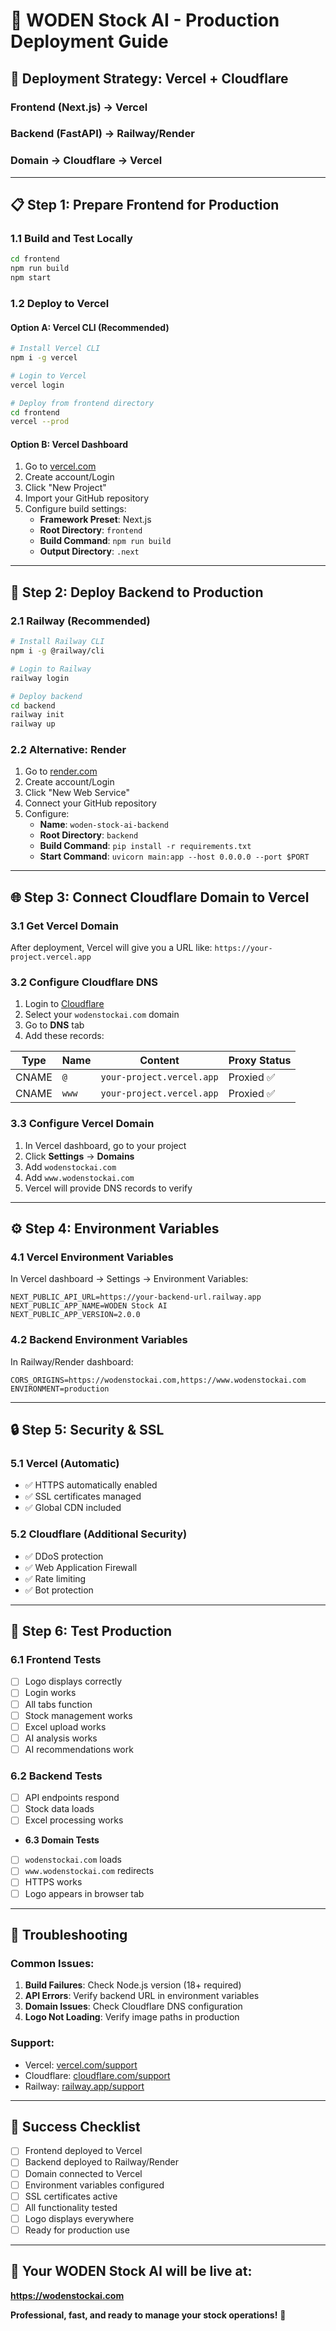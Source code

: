# 🚀 WODEN Stock AI - Production Deployment Guide

## 🎯 **Deployment Strategy: Vercel + Cloudflare**

### **Frontend (Next.js) → Vercel**
### **Backend (FastAPI) → Railway/Render**
### **Domain → Cloudflare → Vercel**

---

## 📋 **Step 1: Prepare Frontend for Production**

### **1.1 Build and Test Locally**
```bash
cd frontend
npm run build
npm start
```

### **1.2 Deploy to Vercel**

#### **Option A: Vercel CLI (Recommended)**
```bash
# Install Vercel CLI
npm i -g vercel

# Login to Vercel
vercel login

# Deploy from frontend directory
cd frontend
vercel --prod
```

#### **Option B: Vercel Dashboard**
1. Go to [vercel.com](https://vercel.com)
2. Create account/Login
3. Click "New Project"
4. Import your GitHub repository
5. Configure build settings:
   - **Framework Preset**: Next.js
   - **Root Directory**: `frontend`
   - **Build Command**: `npm run build`
   - **Output Directory**: `.next`

---

## 🔧 **Step 2: Deploy Backend to Production**

### **2.1 Railway (Recommended)**
```bash
# Install Railway CLI
npm i -g @railway/cli

# Login to Railway
railway login

# Deploy backend
cd backend
railway init
railway up
```

### **2.2 Alternative: Render**
1. Go to [render.com](https://render.com)
2. Create account/Login
3. Click "New Web Service"
4. Connect your GitHub repository
5. Configure:
   - **Name**: `woden-stock-ai-backend`
   - **Root Directory**: `backend`
   - **Build Command**: `pip install -r requirements.txt`
   - **Start Command**: `uvicorn main:app --host 0.0.0.0 --port $PORT`

---

## 🌐 **Step 3: Connect Cloudflare Domain to Vercel**

### **3.1 Get Vercel Domain**
After deployment, Vercel will give you a URL like:
`https://your-project.vercel.app`

### **3.2 Configure Cloudflare DNS**
1. Login to [Cloudflare](https://cloudflare.com)
2. Select your `wodenstockai.com` domain
3. Go to **DNS** tab
4. Add these records:

| Type | Name | Content | Proxy Status |
|------|------|---------|--------------|
| CNAME | `@` | `your-project.vercel.app` | Proxied ✅ |
| CNAME | `www` | `your-project.vercel.app` | Proxied ✅ |

### **3.3 Configure Vercel Domain**
1. In Vercel dashboard, go to your project
2. Click **Settings** → **Domains**
3. Add `wodenstockai.com`
4. Add `www.wodenstockai.com`
5. Vercel will provide DNS records to verify

---

## ⚙️ **Step 4: Environment Variables**

### **4.1 Vercel Environment Variables**
In Vercel dashboard → Settings → Environment Variables:

```env
NEXT_PUBLIC_API_URL=https://your-backend-url.railway.app
NEXT_PUBLIC_APP_NAME=WODEN Stock AI
NEXT_PUBLIC_APP_VERSION=2.0.0
```

### **4.2 Backend Environment Variables**
In Railway/Render dashboard:

```env
CORS_ORIGINS=https://wodenstockai.com,https://www.wodenstockai.com
ENVIRONMENT=production
```

---

## 🔒 **Step 5: Security & SSL**

### **5.1 Vercel (Automatic)**
- ✅ HTTPS automatically enabled
- ✅ SSL certificates managed
- ✅ Global CDN included

### **5.2 Cloudflare (Additional Security)**
- ✅ DDoS protection
- ✅ Web Application Firewall
- ✅ Rate limiting
- ✅ Bot protection

---

## 📱 **Step 6: Test Production**

### **6.1 Frontend Tests**
- [ ] Logo displays correctly
- [ ] Login works
- [ ] All tabs function
- [ ] Stock management works
- [ ] Excel upload works
- [ ] AI analysis works
- [ ] AI recommendations work

### **6.2 Backend Tests**
- [ ] API endpoints respond
- [ ] Stock data loads
- [ ] Excel processing works
- **6.3 Domain Tests**
- [ ] `wodenstockai.com` loads
- [ ] `www.wodenstockai.com` redirects
- [ ] HTTPS works
- [ ] Logo appears in browser tab

---

## 🚨 **Troubleshooting**

### **Common Issues:**
1. **Build Failures**: Check Node.js version (18+ required)
2. **API Errors**: Verify backend URL in environment variables
3. **Domain Issues**: Check Cloudflare DNS configuration
4. **Logo Not Loading**: Verify image paths in production

### **Support:**
- Vercel: [vercel.com/support](https://vercel.com/support)
- Cloudflare: [cloudflare.com/support](https://cloudflare.com/support)
- Railway: [railway.app/support](https://railway.app/support)

---

## 🎉 **Success Checklist**

- [ ] Frontend deployed to Vercel
- [ ] Backend deployed to Railway/Render
- [ ] Domain connected to Vercel
- [ ] Environment variables configured
- [ ] SSL certificates active
- [ ] All functionality tested
- [ ] Logo displays everywhere
- [ ] Ready for production use

---

## 🌟 **Your WODEN Stock AI will be live at:**
**https://wodenstockai.com**

**Professional, fast, and ready to manage your stock operations!** 🚀
